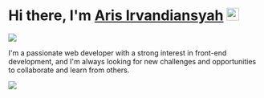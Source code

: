 <h1>Hi there, I'm <a href="https://github.com/arisirvandiansyah">Aris Irvandiansyah</a> <img src="https://media.giphy.com/media/hvRJCLFzcasrR4ia7z/giphy.gif" width="25px"></h1>

<p>
  <a href="https://aris-irvandiansyah.vercel.app/" target="_blank"><img src="https://img.shields.io/badge/Portfolio-000000?style=for-the-badge&logo=github&logoColor=white" /></a>
</p>

<p>I'm a passionate web developer with a strong interest in front-end development, and I'm always looking for new challenges and opportunities to collaborate and learn from others.</h3>

<p>
  <img src="https://github-readme-stats.vercel.app/api/top-langs/?username=arisirvandiansyah&layout=compact&theme=dark" />
</p>

